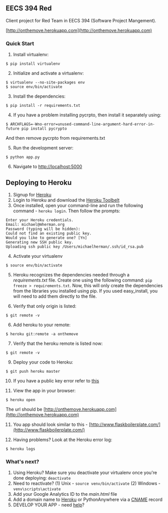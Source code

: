 ## EECS 394 Red

Client project for Red Team in EECS 394 (Software Project Mangement).

[http://onthemove.herokuapp.com](http://onthemove.herokuapp.com)

### Quick Start

1. Install virtualenv:
  ```
  $ pip install virtualenv
  ```
    
2. Initialize and activate a virtualenv:
  ```
  $ virtualenv --no-site-packages env
  $ source env/bin/activate
  ```

3. Install the dependencies:
  ```
  $ pip install -r requirements.txt
  ```

4. If you have a problem installing pycrpto, then install it separately using:
  ```
  $ ARCHFLAGS=-Wno-error=unused-command-line-argument-hard-error-in-future pip install pycrypto
  ```

  And then remove pycrpto from requirements.txt

5. Run the development server:
  ```
  $ python app.py
  ```

6. Navigate to [http://localhost:5000](http://localhost:5000)


Deploying to Heroku
------

1. Signup for [Heroku](https://api.heroku.com/signup)
2. Login to Heroku and download the [Heroku Toolbelt](https://toolbelt.heroku.com/)
3. Once installed, open your command-line and run the following command - `heroku login`. Then follow the prompts:

  ```        
  Enter your Heroku credentials.
  Email: michael@mherman.org
  Password (typing will be hidden): 
  Could not find an existing public key.
  Would you like to generate one? [Yn]
  Generating new SSH public key.
  Uploading ssh public key /Users/michaelherman/.ssh/id_rsa.pub
  ```

4. Activate your virtualenv
  ```
  $ source env/bin/activate
  ```

5. Heroku recognizes the dependencies needed through a *requirements.txt* file. Create one using the following command: `pip freeze > requirements.txt`. Now, this will only create the dependencies from the libraries you installed using pip. If you used easy_install, you will need to add them directly to the file.

5. Verify that only origin is listed:
  
  ```
  $ git remote -v
  ```

6. Add heroku to your remote:

  ```
  $ heroku git:remote -a onthemove
  ```

7. Verify that the heroku remote is listed now:

  ```
  $ git remote -v
  ``` 
        
9. Deploy your code to Heroku:

  ```
  $ git push heroku master
  ```

10. If you have a public key error refer to [this](http://stackoverflow.com/questions/17626944/heroku-permission-denied-publickey-fatal-could-not-read-from-remote-reposito)
        
10. View the app in your browser:

  ```
  $ heroku open
  ```
  The url should be [http://onthemove.herokuapp.com](http://onthemove.herokuapp.com)

11. You app should look similar to this - [http://www.flaskboilerplate.com/](http://www.flaskboilerplate.com/)
            
12. Having problems? Look at the Heroku error log:

  ```
  $ heroku logs
  ```

### What's next? 

1. Using Heroku? Make sure you deactivate your virtualenv once you're done deploying: `deactivate`
2. Need to reactivate? (1) Unix - `source venv/bin/activate` (2) Windows - `venv\scripts\activate`
4. Add your Google Analytics ID to the *main.html* file
5. Add a domain name to [Heroku](https://devcenter.heroku.com/articles/custom-domains) or PythonAnywhere via a [CNAME](http://en.wikipedia.org/wiki/CNAME_record) record
5. DEVELOP YOUR APP - need [help](http://realpython.com)?
        
